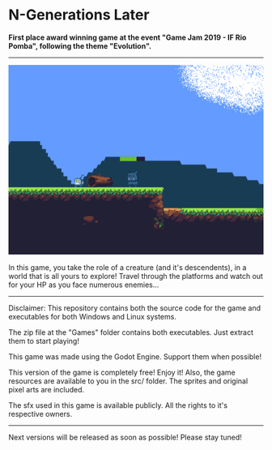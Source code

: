 <h1>N-Generations Later</h1>

**First place award winning game at the event "Game Jam 2019 - IF Rio Pomba", following the theme "Evolution".**

---

<p align="center">
 <img src="screen.png">
</p>

In this game, you take the role of a creature (and it's descendents), in a world that is all yours to explore! Travel through the platforms and watch out for your HP as you face numerous enemies...

---

Disclaimer: This repository contains both the source code for the game and executables for both Windows and Linux systems.

The zip file at the "Games" folder contains both executables. Just extract them to start playing!

This game was made using the Godot Engine. Support them when possible!

This version of the game is completely free! Enjoy it! Also, the game resources are available to you in the src/ folder. The sprites and original pixel arts are included.

The sfx used in this game is available publicly. All the rights to it's respective owners.

---

Next versions will be released as soon as possible! Please stay tuned!
